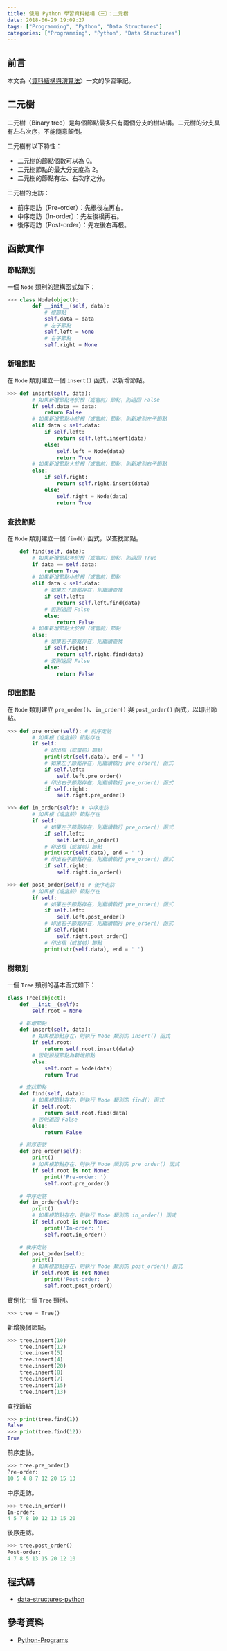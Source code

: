 ```yaml
---
title: 使用 Python 學習資料結構（三）：二元樹
date: 2018-06-29 19:09:27
tags: ["Programming", "Python", "Data Structures"]
categories: ["Programming", "Python", "Data Structures"]
---
```


## 前言

本文為〈[資料結構與演算法](https://legacy.gitbook.com/book/yuanbin/algorithm/details/zh-tw)〉一文的學習筆記。

## 二元樹

二元樹（Binary tree）是每個節點最多只有兩個分支的樹結構。二元樹的分支具有左右次序，不能隨意顛倒。

二元樹有以下特性：

- 二元樹的節點個數可以為 0。
- 二元樹節點的最大分支度為 2。
- 二元樹的節點有左、右次序之分。

二元樹的走訪：

- 前序走訪（Pre-order）：先根後左再右。
- 中序走訪（In-order）：先左後根再右。
- 後序走訪（Post-order）：先左後右再根。

## 函數實作

### 節點類別

一個 `Node` 類別的建構函式如下：

```py
>>> class Node(object):
        def __init__(self, data):
            # 根節點
            self.data = data
            # 左子節點
            self.left = None
            # 右子節點
            self.right = None
```

### 新增節點

在 `Node` 類別建立一個 `insert()` 函式，以新增節點。

```py
>>> def insert(self, data):
        # 如果新增節點等於根（或當前）節點，則返回 False
        if self.data == data:
            return False
        # 如果新增節點小於根（或當前）節點，則新增到左子節點
        elif data < self.data:
            if self.left:
                return self.left.insert(data)
            else:
                self.left = Node(data)
                return True
        # 如果新增節點大於根（或當前）節點，則新增到右子節點
        else:
            if self.right:
                return self.right.insert(data)
            else:
                self.right = Node(data)
                return True
```

### 查找節點

在 `Node` 類別建立一個 `find()` 函式，以查找節點。

```py
    def find(self, data):
        # 如果新增節點等於根（或當前）節點，則返回 True
        if data == self.data:
            return True
        # 如果新增節點小於根（或當前）節點
        elif data < self.data:
            # 如果左子節點存在，則繼續查找
            if self.left:
                return self.left.find(data)
            # 否則返回 False
            else:
                return False
        # 如果新增節點大於根（或當前）節點
        else:
            # 如果右子節點存在，則繼續查找
            if self.right:
                return self.right.find(data)
            # 否則返回 False
            else:
                return False
```

### 印出節點

在 `Node` 類別建立 `pre_order()`、`in_order()` 與 `post_order()` 函式，以印出節點。

```py
>>> def pre_order(self): # 前序走訪
        # 如果根（或當前）節點存在
        if self:
            # 印出根（或當前）節點
            print(str(self.data), end = ' ')
            # 如果左子節點存在，則繼續執行 pre_order() 函式
            if self.left:
                self.left.pre_order()
            # 印出右子節點存在，則繼續執行 pre_order() 函式
            if self.right:
                self.right.pre_order()

>>> def in_order(self): # 中序走訪
        # 如果根（或當前）節點存在
        if self:
            # 如果左子節點存在，則繼續執行 pre_order() 函式
            if self.left:
                self.left.in_order()
            # 印出根（或當前）節點
            print(str(self.data), end = ' ')
            # 印出右子節點存在，則繼續執行 pre_order() 函式
            if self.right:
                self.right.in_order()

>>> def post_order(self): # 後序走訪
        # 如果根（或當前）節點存在
        if self:
            # 如果左子節點存在，則繼續執行 pre_order() 函式
            if self.left:
                self.left.post_order()
            # 印出右子節點存在，則繼續執行 pre_order() 函式
            if self.right:
                self.right.post_order()
            # 印出根（或當前）節點
            print(str(self.data), end = ' ')
```

### 樹類別

一個 `Tree` 類別的基本函式如下：

```py
class Tree(object):
    def __init__(self):
        self.root = None

    # 新增節點
    def insert(self, data):
        # 如果根節點存在，則執行 Node 類別的 insert() 函式
        if self.root:
            return self.root.insert(data)
        # 否則設根節點為新增節點
        else:
            self.root = Node(data)
            return True

    # 查找節點
    def find(self, data):
        # 如果根節點存在，則執行 Node 類別的 find() 函式
        if self.root:
            return self.root.find(data)
        # 否則返回 False
        else:
            return False

    # 前序走訪
    def pre_order(self):
        print()
        # 如果根節點存在，則執行 Node 類別的 pre_order() 函式
        if self.root is not None:
            print('Pre-order: ')
            self.root.pre_order()

    # 中序走訪
    def in_order(self):
        print()
        # 如果根節點存在，則執行 Node 類別的 in_order() 函式
        if self.root is not None:
            print('In-order: ')
            self.root.in_order()

    # 後序走訪
    def post_order(self):
        print()
        # 如果根節點存在，則執行 Node 類別的 post_order() 函式
        if self.root is not None:
            print('Post-order: ')
            self.root.post_order()
```

實例化一個 `Tree` 類別。

```py
>>> tree = Tree()
```

新增幾個節點。

```py
>>> tree.insert(10)
    tree.insert(12)
    tree.insert(5)
    tree.insert(4)
    tree.insert(20)
    tree.insert(8)
    tree.insert(7)
    tree.insert(15)
    tree.insert(13)
```

查找節點

```py
>>> print(tree.find(1))
False
>>> print(tree.find(12))
True
```

前序走訪。

```py
>>> tree.pre_order()
Pre-order:
10 5 4 8 7 12 20 15 13
```

中序走訪。

```py
>>> tree.in_order()
In-order:
4 5 7 8 10 12 13 15 20
```

後序走訪。

```py
>>> tree.post_order()
Post-order:
4 7 8 5 13 15 20 12 10
```

## 程式碼

- [data-structures-python](https://github.com/memochou1993/data-structures-python)

## 參考資料

- [Python-Programs](https://github.com/OmkarPathak/Python-Programs)
